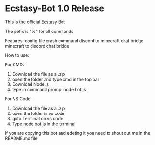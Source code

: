 # Ecstasy-Bot 1.0 Release

This is the official Ecstasy Bot 

The pefix is "%" for all commands

Features:
config file
crash command
discord to minecraft chat bridge
minecraft to discord chat bridge

How to use:

For CMD:
1. Download the file as a .zip
2. open the folder and type cmd in the top bar 
3. Download Node.js
4. type in command promp: node bot.js

For VS Code:
1. Download the file as a .zip
2. open the folder in vs code
3. goto Terminal on vs code
4. Type node bot.js in the terminal

If you are copying this bot and edeting it you need to shout out me in the README.md file
